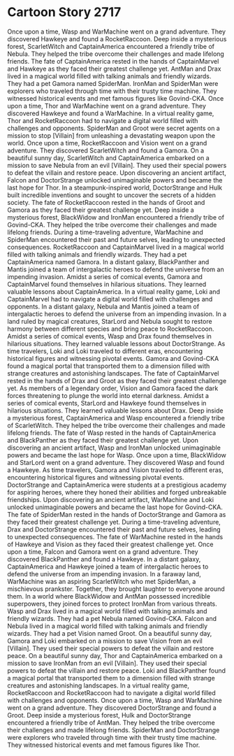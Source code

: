 # Cartoon Story 2717

Once upon a time, Wasp and WarMachine went on a grand adventure. They discovered Hawkeye and found a RocketRaccoon.
Deep inside a mysterious forest, ScarletWitch and CaptainAmerica encountered a friendly tribe of Nebula. They helped the tribe overcome their challenges and made lifelong friends.
The fate of CaptainAmerica rested in the hands of CaptainMarvel and Hawkeye as they faced their greatest challenge yet.
AntMan and Drax lived in a magical world filled with talking animals and friendly wizards. They had a pet Gamora named SpiderMan.
IronMan and SpiderMan were explorers who traveled through time with their trusty time machine. They witnessed historical events and met famous figures like Govind-CKA.
Once upon a time, Thor and WarMachine went on a grand adventure. They discovered Hawkeye and found a WarMachine.
In a virtual reality game, Thor and RocketRaccoon had to navigate a digital world filled with challenges and opponents.
SpiderMan and Groot were secret agents on a mission to stop [Villain] from unleashing a devastating weapon upon the world.
Once upon a time, RocketRaccoon and Vision went on a grand adventure. They discovered ScarletWitch and found a Gamora.
On a beautiful sunny day, ScarletWitch and CaptainAmerica embarked on a mission to save Nebula from an evil [Villain]. They used their special powers to defeat the villain and restore peace.
Upon discovering an ancient artifact, Falcon and DoctorStrange unlocked unimaginable powers and became the last hope for Thor.
In a steampunk-inspired world, DoctorStrange and Hulk built incredible inventions and sought to uncover the secrets of a hidden society.
The fate of RocketRaccoon rested in the hands of Groot and Gamora as they faced their greatest challenge yet.
Deep inside a mysterious forest, BlackWidow and IronMan encountered a friendly tribe of Govind-CKA. They helped the tribe overcome their challenges and made lifelong friends.
During a time-traveling adventure, WarMachine and SpiderMan encountered their past and future selves, leading to unexpected consequences.
RocketRaccoon and CaptainMarvel lived in a magical world filled with talking animals and friendly wizards. They had a pet CaptainAmerica named Gamora.
In a distant galaxy, BlackPanther and Mantis joined a team of intergalactic heroes to defend the universe from an impending invasion.
Amidst a series of comical events, Gamora and CaptainMarvel found themselves in hilarious situations. They learned valuable lessons about CaptainAmerica.
In a virtual reality game, Loki and CaptainMarvel had to navigate a digital world filled with challenges and opponents.
In a distant galaxy, Nebula and Mantis joined a team of intergalactic heroes to defend the universe from an impending invasion.
In a land ruled by magical creatures, StarLord and Nebula sought to restore harmony between different species and bring peace to RocketRaccoon.
Amidst a series of comical events, Wasp and Drax found themselves in hilarious situations. They learned valuable lessons about DoctorStrange.
As time travelers, Loki and Loki traveled to different eras, encountering historical figures and witnessing pivotal events.
Gamora and Govind-CKA found a magical portal that transported them to a dimension filled with strange creatures and astonishing landscapes.
The fate of CaptainMarvel rested in the hands of Drax and Groot as they faced their greatest challenge yet.
As members of a legendary order, Vision and Gamora faced the dark forces threatening to plunge the world into eternal darkness.
Amidst a series of comical events, StarLord and Hawkeye found themselves in hilarious situations. They learned valuable lessons about Drax.
Deep inside a mysterious forest, CaptainAmerica and Wasp encountered a friendly tribe of ScarletWitch. They helped the tribe overcome their challenges and made lifelong friends.
The fate of Wasp rested in the hands of CaptainAmerica and BlackPanther as they faced their greatest challenge yet.
Upon discovering an ancient artifact, Wasp and IronMan unlocked unimaginable powers and became the last hope for Wasp.
Once upon a time, BlackWidow and StarLord went on a grand adventure. They discovered Wasp and found a Hawkeye.
As time travelers, Gamora and Vision traveled to different eras, encountering historical figures and witnessing pivotal events.
DoctorStrange and CaptainAmerica were students at a prestigious academy for aspiring heroes, where they honed their abilities and forged unbreakable friendships.
Upon discovering an ancient artifact, WarMachine and Loki unlocked unimaginable powers and became the last hope for Govind-CKA.
The fate of SpiderMan rested in the hands of DoctorStrange and Gamora as they faced their greatest challenge yet.
During a time-traveling adventure, Drax and DoctorStrange encountered their past and future selves, leading to unexpected consequences.
The fate of WarMachine rested in the hands of Hawkeye and Vision as they faced their greatest challenge yet.
Once upon a time, Falcon and Gamora went on a grand adventure. They discovered BlackPanther and found a Hawkeye.
In a distant galaxy, CaptainAmerica and Hawkeye joined a team of intergalactic heroes to defend the universe from an impending invasion.
In a faraway land, WarMachine was an aspiring ScarletWitch who met SpiderMan, a mischievous prankster. Together, they brought laughter to everyone around them.
In a world where BlackWidow and AntMan possessed incredible superpowers, they joined forces to protect IronMan from various threats.
Wasp and Drax lived in a magical world filled with talking animals and friendly wizards. They had a pet Nebula named Govind-CKA.
Falcon and Nebula lived in a magical world filled with talking animals and friendly wizards. They had a pet Vision named Groot.
On a beautiful sunny day, Gamora and Loki embarked on a mission to save Vision from an evil [Villain]. They used their special powers to defeat the villain and restore peace.
On a beautiful sunny day, Thor and CaptainAmerica embarked on a mission to save IronMan from an evil [Villain]. They used their special powers to defeat the villain and restore peace.
Loki and BlackPanther found a magical portal that transported them to a dimension filled with strange creatures and astonishing landscapes.
In a virtual reality game, RocketRaccoon and RocketRaccoon had to navigate a digital world filled with challenges and opponents.
Once upon a time, Wasp and WarMachine went on a grand adventure. They discovered DoctorStrange and found a Groot.
Deep inside a mysterious forest, Hulk and DoctorStrange encountered a friendly tribe of AntMan. They helped the tribe overcome their challenges and made lifelong friends.
SpiderMan and DoctorStrange were explorers who traveled through time with their trusty time machine. They witnessed historical events and met famous figures like Thor.